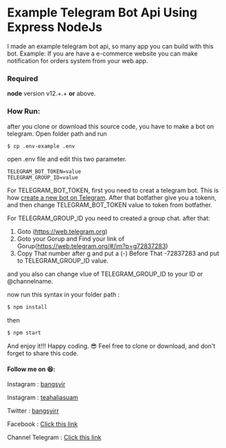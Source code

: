 # Example Telegram Bot Api Using Express NodeJs

I made an example telegram bot api, so many app you can build with this bot. Example: If you are have a e-commerce website you can make notification for orders system from your web app.

### Required

**node** version  v12.+.+ **or** above.


### How Run:

after you clone or download this source code, you have to make a bot on telegram.  Open folder path and run 
```sh
$ cp .env-example .env
```
open .env file and edit this two parameter.

    TELEGRAM_BOT_TOKEN=value
    TELEGRAM_GROUP_ID=value

For TELEGRAM_BOT_TOKEN, first you need to creat a telegram bot. 
This is how [create a new bot on Telegram](https://core.telegram.org/bots#6-botfather "create a new bot on Telegram"). After that botfather give you a tokenn, and then change TELEGRAM_BOT_TOKEN value to token from botfather.

For TELEGRAM_GROUP_ID
you need to created a group chat.
after that:
1. Goto (https://web.telegram.org)
2. Goto your Gorup and Find your link of Gorup(https://web.telegram.org/#/im?p=g72837283)
3. Copy That number after g and put a (-) Before That -72837283 and put to TELEGRAM_GROUP_ID value.

and you also can change vlue of TELEGRAM_GROUP_ID to your ID or @channelname.

 now run this syntax in your folder path :
```sh
$ npm install
```
then
```sh
$ npm start
```
And enjoy it!!! Happy coding. 😎
Feel free to clone or download, and don't forget to share this code.

#### Follow me on 😆:
Instagram : [bangsyir](https://instagram.com/bangsyirr "bangsyir")

Instagram : [teahaliasuam](https://instagram.com/teahaliasuam "teahaliasuam")

Twitter : [bangsyirr](https://twitter/bangsyirr "bangsyirr")

Facebook : [Click this link](https://www.facebook.com/abcdefghijklmnopkrstuvwxyz1234567890 "Click this link")

Channel Telegram : [Click this link](https://t.me/cbangsyir "Click this link")

